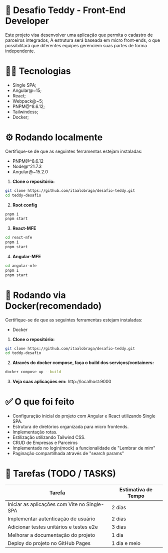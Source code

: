 # 🐻 Desafio Teddy - Front-End Developer 
Este projeto visa desenvolver uma aplicação que permita o cadastro de parceiros integrados, A estrutura será baseada em micro front-ends, o que possibilitará que diferentes equipes gerenciem suas partes de forma independente. 

# 🧑‍💻 Tecnologias
- Single SPA;
- Angular@~15;
- React;
- Webpack@~5;
- PNPM@^8.6.12;
- Tailwindcss;
- Docker;

# ⚙️ Rodando localmente
Certifique-se de que as seguintes ferramentas estejam instaladas:

- PNPM@^8.6.12
- Node@^21.7.3
- Angular@~15.2.0
  
1. **Clone o repositório:**
```bash
git clone https://github.com/itaalobraga/desafio-teddy.git
cd teddy-desafio
```

2. **Root config**
```bash
pnpm i
pnpm start
```

3. **React-MFE**
```bash
cd react-mfe
pnpm i
pnpm start  
```

4. **Angular-MFE**
```bash
cd angular-mfe
pnpm i
pnpm start
```

# 🐋 Rodando via Docker(recomendado)
Certifique-se de que as seguintes ferramentas estejam instaladas:

- Docker

1. **Clone o repositório:**
```bash
git clone https://github.com/itaalobraga/desafio-teddy.git
cd teddy-desafio
```

2. **Através do docker compose, faça o build dos serviços/containers:**
```bash
docker compose up --build
```

3. **Veja suas aplicações em:**
http://localhost:9000

# ✅ O que foi feito
- Configuração inicial do projeto com Angular e React utilizando Single SPA.
- Estrutura de diretórios organizada para micro frontends.
- Implementação rotas.
- Estilização utilizando Tailwind CSS.
- CRUD de Empresas e Parceiros
- Implementado no login(mock) a funcionalidade de "Lembrar de mim"
- Paginação compartilhada através de "search params"

# 📝 Tarefas (TODO / TASKS)
| Tarefa                                             | Estimativa de Tempo |
|----------------------------------------------------|---------------------|
| Iniciar as aplicações com Vite no Single-SPA       | 2 dias              |
| Implementar autenticação de usuário                | 2 dias              |
| Adicionar testes unitários e testes e2e            | 3 dias              |
| Melhorar a documentação do projeto                 | 1 dia               |
| Deploy do projeto no GitHub Pages                  | 1 dia e meio        |